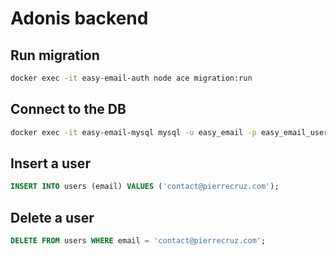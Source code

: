 # Adonis backend

## Run migration
```bash
docker exec -it easy-email-auth node ace migration:run
```

## Connect to the DB
```bash
docker exec -it easy-email-mysql mysql -u easy_email -p easy_email_users
```

## Insert a user
```sql
INSERT INTO users (email) VALUES ('contact@pierrecruz.com');
```

## Delete a user
```sql
DELETE FROM users WHERE email = 'contact@pierrecruz.com';
```